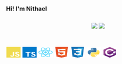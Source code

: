 ### Hi! I'm Nithael

##

<div align="center">
  <img height="180em" src="https://github-readme-stats.vercel.app/api?username=LucasNithael&show_icons=true&all_commits=true&count_private=true&theme=material-palenight"/>
  <img height="180em" src="https://github-readme-stats.vercel.app/api/top-langs/?username=LucasNithael&layout=compact&langs_count=7&theme=material-palenight"/>
</div>

##
<div style="display: inline_block"><br>
  <img align="center" alt="Nithael-Js" height="30" width="40" src="https://raw.githubusercontent.com/devicons/devicon/master/icons/javascript/javascript-plain.svg">
  <img align="center" alt="Nithael-Ts" height="30" width="40" src="https://raw.githubusercontent.com/devicons/devicon/master/icons/typescript/typescript-plain.svg">
  <img align="center" alt="Nithael-React" height="30" width="40" src="https://raw.githubusercontent.com/devicons/devicon/master/icons/react/react-original.svg">
  <img align="center" alt="Nithael-HTML" height="30" width="40" src="https://raw.githubusercontent.com/devicons/devicon/master/icons/html5/html5-original.svg">
  <img align="center" alt="Nithael-CSS" height="30" width="40" src="https://raw.githubusercontent.com/devicons/devicon/master/icons/css3/css3-original.svg">
  <img align="center" alt="Nithael-Python" height="30" width="40" src="https://raw.githubusercontent.com/devicons/devicon/master/icons/python/python-original.svg">
  <img align="center" alt="Nithael-Csharp" height="30" width="40" src="https://raw.githubusercontent.com/devicons/devicon/master/icons/csharp/csharp-original.svg">
</div>
          
